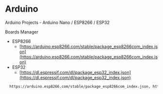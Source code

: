 # Arduino

Arduino Projects - Arduino Nano / ESP8266 / ESP32

Boards Manager

- ESP8266
  - [https://arduino.esp8266.com/stable/package_esp8266com_index.json](https://arduino.esp8266.com/stable/package_esp8266com_index.json)
- ESP32
  - [https://dl.espressif.com/dl/package_esp32_index.json](https://dl.espressif.com/dl/package_esp32_index.json)

```Bash
  https://arduino.esp8266.com/stable/package_esp8266com_index.json, https://dl.espressif.com/dl/package_esp32_index.json
```
